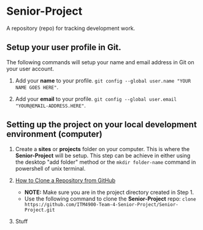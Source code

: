 # Senior-Project

A repository (repo) for tracking development work.

## Setup your user profile in Git.
The following commands will setup your name and email address in Git on your user account.
1. Add your **name** to your profile.
`git config --global user.name "YOUR NAME GOES HERE"`.

2. Add your **email** to your profile.
`git config --global user.email "YOUR@EMAIL-ADDRESS.HERE"`.


## Setting up the project on your local development environment (computer)

1. Create a **sites** or **projects** folder on your computer. This is where the **Senior-Project** will be setup. This step can be achieve in either using the desktop "add folder" method or the `mkdir folder-name` command in powershell of unix terminal. 

2. <a href="http://www.youtube.com/watch?feature=player_embedded&v=CKcqniGu3tA" target="_blank">How to Clone a Repository from GitHub</a>
    * **NOTE:** Make sure you are in the project directory created in Step 1. 
    * Use the following command to clone the **Senior-Project** repo: `clone https://github.com/ITM4900-Team-4-Senior-Project/Senior-Project.git`

3. Stuff

